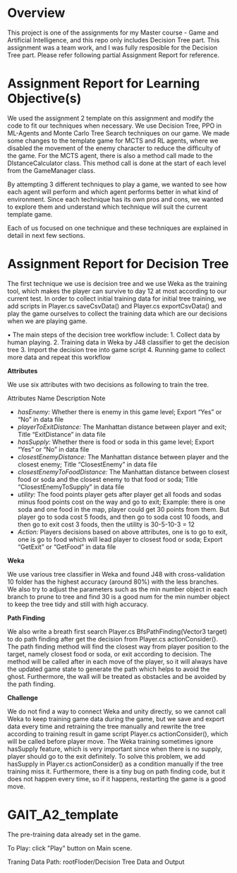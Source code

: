 # Overview
This project is one of the assignments for my Master course - Game and Artificial Intelligence, and this repo only includes Decision Tree part. This assignment was a team work, and I was fully resposible for the Decision Tree part. Please refer following partial Assignment Report for reference.

# Assignment Report for Learning Objective(s)
We used the assignment 2 template on this assignment and modify the code to fit our techniques when necessary. We use Decision Tree, PPO in ML-Agents and Monte Carlo Tree Search techniques on our game. We made some changes to the template game for MCTS and RL agents, where we disabled the movement of the enemy character to reduce the difficulty of the game. For the MCTS agent, there is also a method call made to the DIstanceCalculator class. This method call is done at the start of each level from the GameManager class.

By attempting 3 different techniques to play a game, we wanted to see how each agent will perform and which agent performs better in what kind of environment. Since each technique has its own pros and cons, we wanted to explore them and understand which technique will suit the current template game.

Each of us focused on one technique and these techniques are explained in detail in next few sections.

# Assignment Report for Decision Tree
The first technique we use is decision tree and we use Weka as the training tool, which makes the player can survive to day 12 at most according to our current test. In order to collect initial training data for initial tree training, we add scripts in Player.cs saveCsvData() and Player.cs exportCsvData() and play the game ourselves to collect the training data which are our decisions when we are playing game. 

•	The main steps of the decision tree workflow include:
              1. Collect data by human playing.
              2. Training data in Weka by J48 classifier to get the decision tree
              3. Import the decision tree into game script
              4. Running game to collect more data and repeat this workflow
            
            
**Attributes**

We use six attributes with two decisions as following to train the tree.

Attributes Name	Description	Note
* *hasEnemy:*  Whether there is enemy in this game level;	Export “Yes” or “No” in data file
* *playerToExitDistance:*  The Manhattan distance between player and exit; 	Title “ExitDistance” in data file
* *hasSupply:* 	Whether there is food or soda in this game level;	Export “Yes” or “No” in data file
* *closestEnemyDistance:* 	The Manhattan distance between player and the closest enemy;	Title “ClosestEnemy” in data file
* *closestEnemyToFoodDistance:* 	The Manhattan distance between closest food or soda and the closest enemy to that food or soda; Title “ClosestEnemyToSupply” in data file
* *utility:* 	The food points player gets after player get all foods and sodas minus food points cost on the way and go to exit;	Example: there is one soda and one food in the map, player could get 30 points from them. But player go to soda cost 5 foods, and then go to soda cost 10 foods, and then go to exit cost 3 foods, then the utility is 30-5-10-3 = 12
* *Action:* 	Players decisions based on above attributes, one is to go to exit, one is go to food which will lead player to closest food or soda;	Export “GetExit” or “GetFood” in data file

**Weka**

We use various tree classifier in Weka and found J48 with cross-validation 10 folder has the highest accuracy (around 80%) with the less branches. We also try to adjust the parameters such as the min number object in each branch to prune to tree and find 30 is a good num for the min number object to keep the tree tidy and still with high accuracy.
 

**Path Finding**

We also write a breath first search Player.cs BfsPathFinding(Vector3 target) to do path finding after get the decision from Player.cs actionConsider().  The path finding method will find the closest way from player position to the target, namely closest food or soda, or exit according to decision. The method will be called after in each move of the player, so it will always have the updated game state to generate the path which helps to avoid the ghost. Furthermore, the wall will be treated as obstacles and be avoided by the path finding.

**Challenge**

We do not find a way to connect Weka and unity directly, so we cannot call Weka to keep training game data during the game, but we save and export data every time and retraining the tree manually and rewrite the tree according to training result in game script Player.cs actionConsider(), which will be called before player move.
The Weka training sometimes ignore hasSupply feature, which is very important since when there is no supply, player should go to the exit definitely. To solve this problem, we add hasSupply in Player.cs actionConsider() as a condition manually if the tree training miss it.
Furthermore, there is a tiny bug on path finding code, but it does not happen every time, so if it happens, restarting the game is a good move.

# GAIT_A2_template
The pre-training data already set in the game.

To Play: click "Play" button on Main scene.

Traning Data Path: rootFloder/Decision Tree Data and Output

